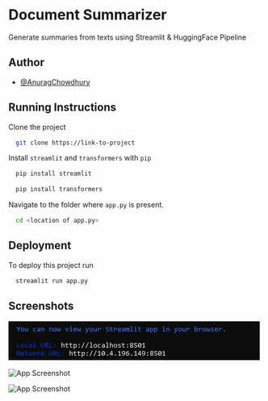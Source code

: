 
# Document Summarizer

Generate summaries from texts using Streamlit & HuggingFace Pipeline


## Author

- [@AnuragChowdhury](https://www.github.com/AnuragChowdhury)


## Running Instructions
Clone the project
```bash
  git clone https://link-to-project
  ```

Install `streamlit` and `transformers` with `pip`
```bash
  pip install streamlit
  ```
```bash
  pip install transformers
  ```
Navigate to the folder where `app.py` is present.
```bash
  cd <location of app.py>
  ```    

## Deployment

To deploy this project run

```bash
  streamlit run app.py
```


## Screenshots

![App Screenshot](https://github.com/AnuragChowdhury/Document-Summarizer/blob/main/run.png)

![App Screenshot](https://via.placeholder.com/468x300?text=App+Screenshot+Here)

![App Screenshot](https://via.placeholder.com/468x300?text=App+Screenshot+Here)

